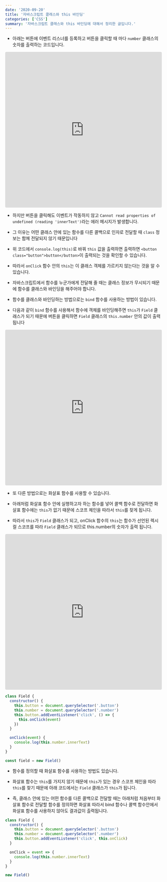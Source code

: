 ```yaml
---
date: '2020-09-20'
title: '자바스크립트 클래스와 this 바인딩'
categories: ['CSS']
summary: '자바스크립트 클래스와 this 바인딩에 대해서 정리한 글입니다.'
---
```


- 아래는 버튼에 이벤트 리스너를 등록하고 버튼을 클릭할 때 마다 `number` 클래스의 숫자를 출력하는 코드입니다.

<iframe src="https://codesandbox.io/embed/cool-ben-z8gwty?fontsize=14&hidenavigation=1&theme=dark&view=split?initialpath=index.html?module=index.js"
     style="width:100%; height:500px; border:0; border-radius: 4px; overflow:hidden;"
     title="long-morning-h33yhg"
     allow="accelerometer; ambient-light-sensor; camera; encrypted-media; geolocation; gyroscope; hid; microphone; midi; payment; usb; vr; xr-spatial-tracking"
     sandbox="allow-forms allow-modals allow-popups allow-presentation allow-same-origin allow-scripts"
   ></iframe>

- 하지만 버튼을 클릭해도 이벤트가 작동하지 않고 `Cannot read properties of undefined (reading 'innerText')`라는 에러 메시지가 발생합니다.

- 그 이유는 어떤 클래스 안에 있는 함수를 다른 콜백으로 인자로 전달할 때 `class` 정보는 함께 전달되지 않기 때문입니다

- 위 코드에서 `console.log(this)`로 바꿔 `this` 값을 출력하면 출력하면 `<button class="button">button</button>`이 출력되는 것을 확인할 수 있습니다.

- 따라서 `onClick` 함수 안의 `this`는 이 클래스 객체를 가르키지 않는다는 것을 알 수 있습니다.

- 자바스크립트에서 함수를 누군가에게 전달해 줄 때는 클래스 정보가 무시되기 때문에 함수를 클래스와 바인딩을 해주어야 합니다.

- 함수를 클래스와 바인딩하는 방법으로는 `bind` 함수를 사용하는 방법이 있습니다.

- 다음과 같이 `bind` 함수를 사용해서 함수에 객체를 바인딩해주면 `this`가 `Field` 클래스가 되기 때문에 버튼을 클릭하면 `Field` 클래스의 `this.number` 안의 값이 출력됩니다

<iframe src="https://codesandbox.io/embed/boring-frog-cf3p7z?fontsize=14&hidenavigation=1&module=%2Fsrc%2Findex2.js&theme=dark&view=split?initialpath=index2.html"
     style="width:100%; height:500px; border:0; border-radius: 4px; overflow:hidden;"
     title="long-morning-h33yhg"
     allow="accelerometer; ambient-light-sensor; camera; encrypted-media; geolocation; gyroscope; hid; microphone; midi; payment; usb; vr; xr-spatial-tracking"
     sandbox="allow-forms allow-modals allow-popups allow-presentation allow-same-origin allow-scripts"
   ></iframe>

- 또 다른 방법으로는 화살표 함수를 사용할 수 있습니다.

- 아래처럼 화살표 함수 안에 실행하고자 하는 함수를 넣어 콜백 함수로 전달하면 화살표 함수에는 `this`가 없기 때문에 스코프 체인을 따라서 `this`를 찾게 됩니다.

- 따라서 `this`가 `Field` 클래스가 되고, onClick 함수의 `this`는 함수가 선언된 렉시컬 스코프를 따라 `Field` 클래스가 되므로 this.number의 숫자가 출력 됩니다.

<iframe src="https://codesandbox.io/embed/boring-frog-cf3p7z?fontsize=14&hidenavigation=1&module=%2Fsrc%2Findex3.js&theme=darkview=split?initialpath=index3.html"
     style="width:100%; height:500px; border:0; border-radius: 4px; overflow:hidden;"
     title="long-morning-h33yhg"
     allow="accelerometer; ambient-light-sensor; camera; encrypted-media; geolocation; gyroscope; hid; microphone; midi; payment; usb; vr; xr-spatial-tracking"
     sandbox="allow-forms allow-modals allow-popups allow-presentation allow-same-origin allow-scripts"
   ></iframe>

```javascript
class Field {
  constructor() {
    this.button = document.querySelector('.button')
    this.number = document.querySelector('.number')
    this.button.addEventListener('click', () => {
      this.onClick(event)
    })
  }

  onClick(event) {
    console.log(this.number.innerText)
  }
}

const field = new Field()
```

- 함수를 정의할 때 화살표 함수를 사용하는 방법도 있습니다.

- 화살표 함수는 `this`를 가지지 않기 때문에 `this`가 있는 경우 스코프 체인을 따라 `this`를 찾기 때문에 아래 코드에서는 `Field` 클래스가 `this`가 됩니다.

- 즉, 클래스 안에 있는 어떤 함수를 다른 콜백으로 전달할 때는 아래처럼 처음부터 화살표 함수로 전달할 함수를 정의하면 화살표 따라서 bind 함수나 콜백 함수안에서 화살표 함수를 사용하지 않아도 결과값이 출력됩니다.

```javascript
class Field {
  constructor() {
    this.button = document.querySelector('.button')
    this.number = document.querySelector('.number')
    this.button.addEventListener('click', this.onClick)
  }

  onClick = event => {
    console.log(this.number.innerText)
  }
}

new Field()
```
